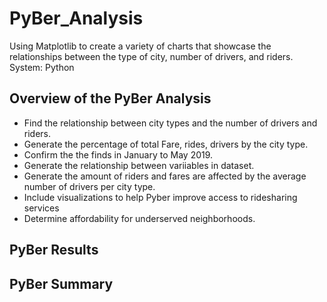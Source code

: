 # PyBer_Analysis
  Using Matplotlib to create a variety of charts that showcase the relationships between the type of city, number of drivers, and riders.
  System: Python
## Overview of the PyBer Analysis
  - Find the relationship between city types and the number of drivers and riders.
  - Generate the percentage of  total Fare, rides, drivers by the city type.
  - Confirm the the finds in January to May 2019.
  - Generate the relationship between variiables in dataset.
  - Generate the amount of riders and fares are affected by the average number of drivers per city type.
  - Include visualizations to help Pyber improve access to ridesharing services 
  - Determine affordability for underserved neighborhoods.
  
## PyBer Results

## PyBer Summary

